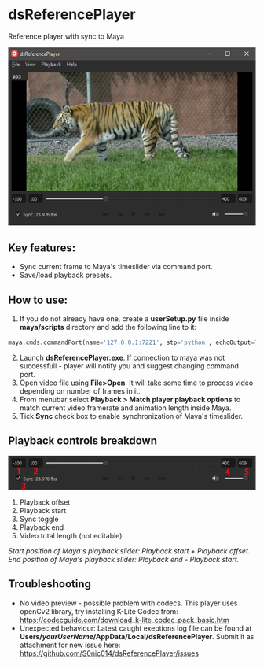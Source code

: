 # dsReferencePlayer
 Reference player with sync to Maya
 
![Preview](docs/playerPreview.png)

## Key features:
- Sync current frame to Maya's timeslider via command port.
- Save/load playback presets.

## How to use:
1. If you do not already have one, create a **userSetup.py** file inside **maya/scripts** directory and add the following line to it:
```python
maya.cmds.commandPort(name='127.0.0.1:7221', stp='python', echoOutput=True)
```
2. Launch **dsReferencePlayer.exe**. If connection to maya was not successfull - player will notify you and suggest changing command port.
3. Open video file using **File>Open**. It will take some time to process video depending on number of frames in it.
4. From menubar select **Playback > Match player playback options** to match current video framerate and animation length inside Maya. 
5. Tick **Sync** check box to enable synchronization of Maya's timeslider.

## Playback controls breakdown
![Playback controls](docs/playbackControls.png)
1. Playback offset
2. Playback start
3. Sync toggle
4. Playback end
5. Video total length (not editable)

*Start position of Maya's playback slider: Playback start + Playback offset.*\
*End position of Maya's playback slider: Playback end - Playback start.*

## Troubleshooting
- No video preview - possible problem with codecs. This player uses openCv2 library, try installing K-Lite Codec from: https://codecguide.com/download_k-lite_codec_pack_basic.htm
- Unexpected behaviour: Latest caught exeptions log file can be found at **Users/*yourUserName*/AppData/Local/dsReferencePlayer**. Submit it as attachment for new issue here: https://github.com/S0nic014/dsReferencePlayer/issues
